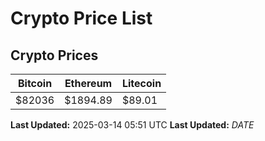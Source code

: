 # Crypto Price List

## Crypto Prices
| Bitcoin | Ethereum | Litecoin |
| ------- | -------- | -------- |
| $82036 | $1894.89 | $89.01 |
**Last Updated:** 2025-03-14 05:51 UTC
**Last Updated:** $DATE$
